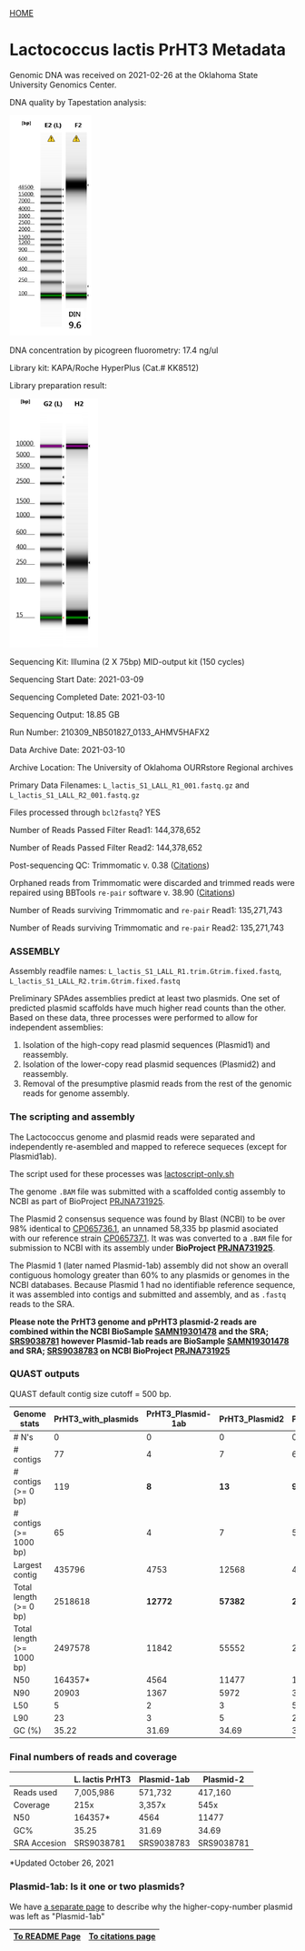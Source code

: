 ---
---
[HOME](/README.md)


# Lactococcus lactis PrHT3 Metadata

Genomic DNA was received on 2021-02-26 at the Oklahoma State University Genomics Center.

DNA quality by Tapestation analysis:

![DNA](/fig/genomic-DNA-tapestation.png)

DNA concentration by picogreen fluorometry: 17.4 ng/ul

Library kit: KAPA/Roche HyperPlus (Cat.# KK8512)

Library preparation result:

![library](/fig/Library-QC.png)

Sequencing Kit: Illumina (2 X 75bp) MID-output kit (150 cycles)

Sequencing Start Date: 2021-03-09

Sequencing Completed Date: 2021-03-10

Sequencing Output: 18.85 GB

Run Number: 210309_NB501827_0133_AHMV5HAFX2

Data Archive Date: 2021-03-10

Archive Location: The University of Oklahoma OURRstore Regional archives

Primary Data Filenames: `L_lactis_S1_LALL_R1_001.fastq.gz` and `L_lactis_S1_LALL_R2_001.fastq.gz`

Files processed through `bcl2fastq`? YES

Number of Reads Passed Filter Read1: 144,378,652

Number of Reads Passed Filter Read2: 144,378,652

Post-sequencing QC: Trimmomatic v. 0.38 ([Citations](/citations.md#cit02))

Orphaned reads from Trimmomatic were discarded and trimmed reads were repaired using BBTools `re-pair` software v. 38.90 ([Citations](/citations.md#cit09))

Number of Reads surviving Trimmomatic and `re-pair` Read1: 135,271,743

Number of Reads surviving Trimmomatic and `re-pair` Read2: 135,271,743

### ASSEMBLY

Assembly readfile names: `L_lactis_S1_LALL_R1.trim.Gtrim.fixed.fastq`, `L_lactis_S1_LALL_R2.trim.Gtrim.fixed.fastq`

Preliminary SPAdes assemblies predict at least two plasmids. One set of predicted plasmid scaffolds have much higher read counts than the other. Based on these data, three processes were performed to allow for independent assemblies:

1. Isolation of the high-copy read plasmid sequences (Plasmid1) and reassembly. 
2. Isolation of the lower-copy read plasmid sequences (Plasmid2) and reassembly.
3. Removal of the presumptive plasmid reads from the rest of the genomic reads for genome assembly. 

### The scripting and assembly

The Lactococcus genome and plasmid reads were separated and independently re-asembled and mapped to referece sequeces (except for Plasmid1ab).

The script used for these processes was [lactoscript-only.sh](/files/lactoscript-only.sh)

The genome `.BAM` file was submitted with a scaffolded contig assembly to NCBI as part of BioProject [PRJNA731925](https://www.ncbi.nlm.nih.gov/bioproject/?term=PRJNA731925).

The Plasmid 2 consensus sequence was found by Blast (NCBI) to be over 98% identical to [CP065736.1](https://www.ncbi.nlm.nih.gov/nuccore/CP065736.1), an unnamed 58,335 bp plasmid asociated with our reference strain [CP065737.1](https://www.ncbi.nlm.nih.gov/nuccore/CP065737.1). It was was converted to a `.BAM` file for submission to NCBI with its assembly under **BioProject [PRJNA731925](https://www.ncbi.nlm.nih.gov/bioproject/?term=PRJNA731925)**. 
 
The Plasmid 1 (later named Plasmid-1ab) assembly did not show an overall contiguous homology greater than 60% to any plasmids or genomes in the NCBI databases. Because Plasmid 1 had no identifiable reference sequence, it was assembled into contigs and submitted and assembly, and as `.fastq` reads to the SRA.

**Please note the PrHT3 genome and pPrHT3 plasmid-2 reads are combined within the NCBI BioSample [SAMN19301478](https://www.ncbi.nlm.nih.gov/biosample/19301478) and the SRA; [SRS9038781](https://www.ncbi.nlm.nih.gov/sra?LinkName=biosample_sra&from_uid=19301478) however Plasmid-1ab reads are BioSample [SAMN19301478](https://www.ncbi.nlm.nih.gov/biosample/19301479) and SRA; [SRS9038783](https://www.ncbi.nlm.nih.gov/sra?LinkName=biosample_sra&from_uid=19301479) on NCBI BioProject [PRJNA731925](https://www.ncbi.nlm.nih.gov/bioproject/?term=PRJNA731925)**
 
### QUAST outputs
 
QUAST default contig size cutoff = 500 bp.
 
| Genome stats | PrHT3_with_plasmids | PrHT3_Plasmid-1ab | PrHT3_Plasmid2| PrHT3_genome_only | 
|-|-|-|-|-|
| # N's | 0 | 0 | 0 | 0 | 
| # contigs | 77 | 4 | 7 | 66 |
| # contigs (>= 0 bp) | 119 | **8** | **13** | **98** |
| # contigs (>= 1000 bp) | 65 | 4 | 7 | 54 |
| Largest contig | 435796 | 4753 | 12568 | 435796 |
| Total length (>= 0 bp) | 2518618 | **12772** | **57382** | **2448464** |
| Total length (>= 1000 bp) | 2497578 | 11842 | 55552 | 2430184 |
| N50 | 164357\* | 4564 | 11477 | 134484 |
| N90 | 20903 | 1367 | 5972 | 32769 |
| L50 | 5 | 2 | 3 | 5 | 
| L90 | 23 | 3 | 5 | 20 | 
| GC (%) | 35.22 | 31.69 | 34.69 | 35.25 | 
 
 
### Final numbers of reads and coverage

|  | L. lactis PrHT3 | Plasmid-1ab | Plasmid-2 |
| --- | --- | --- | --- |
| Reads used | 7,005,986 | 571,732 | 417,160 |
| Coverage | 215x | 3,357x | 545x |
| N50 | 164357\* | 4564 | 11477|
| GC% | 35.25 | 31.69 | 34.69 |
| SRA Accesion | SRS9038781 | SRS9038783 | SRS9038781 |

*Updated October 26, 2021

### Plasmid-1ab: Is it one or two plasmids?

We have [a separate page](/plasmid1ab.md) to describe why the higher-copy-number plasmid was left as "Plasmid-1ab"

| [To README Page](/README.md) | [To citations page](/citations.md) |
| --- | --- |

